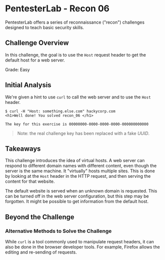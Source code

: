 # PentesterLab - Recon 06

PentesterLab offers a series of reconnaissance ("recon") challenges designed to
teach basic security skills.

## Challenge Overview

In this challenge, the goal is to use the `Host` request header to get the
default host for a web server.

Grade: Easy

## Initial Analysis

We're given a hint to use `curl` to call the web server and to use the `Host`
header.

```
$ curl -H "Host: something.else.com" hackycorp.com
<h1>Well done! You solved recon_06 </h1>

The key for this exercise is 00000000-0000-0000-0000-000000000000
```

> Note: the real challenge key has been replaced with a fake _UUID_.

## Takeaways

This challenge introduces the idea of virtual hosts. A web server can respond to
different domain names with different content, even though the server is the
same machine. It "virtually" hosts multiple sites. This is done by looking at
the `Host` header in the HTTP request, and then serving the content for that
website.

The default website is served when an unknown domain is requested. This can be
turned off in the web server configuration, but this step may be forgotten. It
might be possible to get information from the default host.

## Beyond the Challenge

### Alternative Methods to Solve the Challenge

While `curl` is a tool commonly used to manipulate request headers, it can also
be done in the browser developer tools. For example, Firefox allows the editing
and re-sending of requests.
